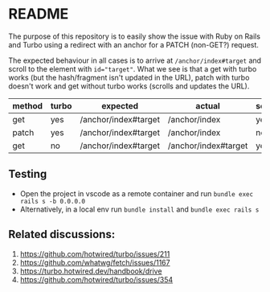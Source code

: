 # README

The purpose of this repository is to easily show the issue with Ruby on Rails and Turbo using a redirect with an 
anchor for a PATCH (non-GET?) request.

The expected behaviour in all cases is to arrive at `/anchor/index#target` and scroll to the element with `id="target"`.
What we see is that a get with turbo works (but the hash/fragment isn't updated in the URL), patch with turbo doesn't work
and get without turbo works (scrolls and updates the URL).

| method | turbo | expected | actual | scrolls? |
| -------|-------|----------|--------|----------|
| get    | yes   | /anchor/index#target | /anchor/index | yes |
| patch  | yes   | /anchor/index#target | /anchor/index | no |
| get    | no    | /anchor/index#target | /anchor/index#target | yes |


## Testing

* Open the project in vscode as a remote container and run `bundle exec rails s -b 0.0.0.0`
* Alternatively, in a local env run `bundle install` and `bundle exec rails s`

## Related discussions:

1. https://github.com/hotwired/turbo/issues/211
2. https://github.com/whatwg/fetch/issues/1167
3. https://turbo.hotwired.dev/handbook/drive
4. https://github.com/hotwired/turbo/issues/354